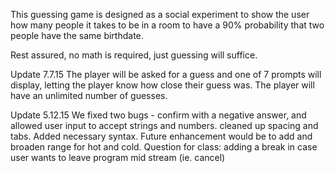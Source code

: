 This guessing game is designed as a social experiment to show the user how many people it takes to be in a room to have a 90% probability that two people have the same birthdate.

Rest assured, no math is required, just guessing will suffice.

Update 7.7.15
The player will be asked for a guess and one of 7 prompts will display, letting the player know how close their guess was. The player will have an unlimited number of guesses.


Update 5.12.15
We fixed two bugs - confirm with a negative answer, and allowed user input to accept strings and numbers.
cleaned up spacing and tabs. Added necessary syntax.
Future enhancement would be to add and broaden range for hot and cold.
Question for class: adding a break in case user wants to leave program mid stream (ie. cancel)

